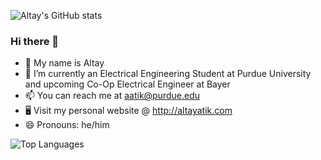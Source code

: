 ![Altay's GitHub stats](https://github-readme-stats.vercel.app/api?username=altayatik&theme=tokyonight&show_icons=true&count_private=true)
### Hi there 👋

- 🔭 My name is Altay
- 🌱 I’m currently an Electrical Engineering Student at Purdue University and upcoming Co-Op Electrical Engineer at Bayer
- 📫 You can reach me at aatik@purdue.edu
- 🖥 Visit my personal website @ http://altayatik.com
- 😄 Pronouns: he/him


![Top Languages](https://github-readme-stats.vercel.app/api/top-langs/?username=altayatik&theme=tokyonight&layout=compact&count_private=true)
